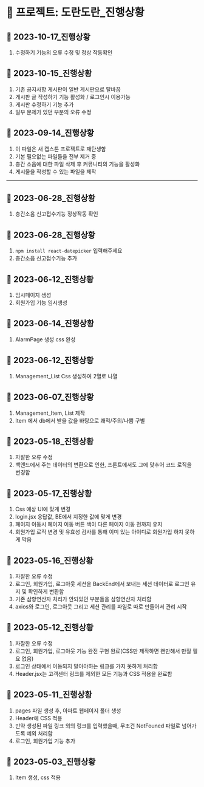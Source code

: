# :floppy_disk: 프로젝트: 도란도란_진행상황

## :file_folder: 2023-10-17_진행상황
1. 수정하기 기능의 오류 수정 및 정상 작동확인

## :file_folder: 2023-10-15_진행상황
1. 기존 공지사항 게시판이 일반 게시판으로 탈바꿈
2. 게시판 글 작성하기 기능 활성화 / 로그인시 이용가능
3. 게시판 수정하기 기능 추가
4. 일부 문제가 있던 부분의 오류 수정

## :file_folder: 2023-09-14_진행상황
1. 이 파일은 새 캡스톤 프로젝트로 재탄생함
2. 기본 필요없는 파일들을 전부 제거 중
3. 층간 소음에 대한 파일 삭제 후 커뮤니티의 기능을 활성화
4. 게시물을 작성할 수 있는 파일을 제작

---

## :file_folder: 2023-06-28_진행상황
1. 층간소음 신고접수기능 정상작동 확인

## :file_folder: 2023-06-28_진행상황
1. `npm install react-datepicker` 입력해주세요
2. 층간소음 신고접수기능 추가


## :file_folder: 2023-06-12_진행상황
1. 임시페이지 생성
2. 회원가입 기능 임시생성


## :file_folder: 2023-06-14_진행상황
1. AlarmPage 생성 css 완성


## :file_folder: 2023-06-12_진행상황
1. Management_List Css 생성하여 2열로 나열

## :file_folder: 2023-06-07_진행상황
1. Management_Item, List 제작
2. Item 에서 db에서 받을 값을 바탕으로 쾌적/주의/나쁨 구별

## :file_folder: 2023-05-18_진행상황
1. 자잘한 오류 수정
2. 백엔드에서 주는 데이터의 변환으로 인한, 프론트에서도 그에 맞추어 코드 로직을 변경함

## :file_folder: 2023-05-17_진행상황
1. Css 예상 UI에 맞게 변경
2. login.jsx 응답값, BE에서 지정한 값에 맞게 변경
3. 페이지 이동시 페이지 이동 버튼 색이 다른 페이지 이동 전까지 유지
4. 회원가입 로직 변경 및 유효성 검사를 통해 이미 있는 아이디로 회원가입 하지 못하게 막음

## :file_folder: 2023-05-16_진행상황
1. 자잘한 오류 수정
2. 로그인, 회원가입, 로그아웃 세션을 BackEnd에서 보내는 세션 데이터로 로그인 유지 및 확인하게 변환함
3. 기존 삼항연산자 처리가 안되있던 부분들을 삼항연산자 처리함
4. axios와 로그인, 로그아웃 그리고 세션 관리를 파일로 따로 만들어서 관리 시작

## :file_folder: 2023-05-12_진행상황
1. 자잘한 오류 수정
2. 로그인, 회원가입, 로그아웃 기능 완전 구현 완료(CSS만 제작하면 왠만해서 만질 필요 없음)
3. 로그인 상태에서 이동되지 말아야하는 링크를 가지 못하게 처리함
4. Header.jsx는 고객센터 링크를 제외한 모든 기능과 CSS 적용을 완료함 

## :file_folder: 2023-05-11_진행상황
1. pages 파일 생성 후, 아파트 웹페이지 폴더 생성
2. Header에 CSS 적용
3. 만약 생성된 파일 링크 외의 링크를 입력했을때, 무조건 NotFouned 파일로 넘어가도록 예외 처리함
4. 로그인, 회원가입 기능 추가

## :file_folder: 2023-05-03_진행상황
1. Item 생성, css 적용
